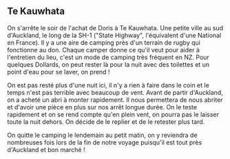 ## Te Kauwhata

On s'arrête le soir de l'achat de Doris à Te Kauwhata. Une petite ville au sud d'Auckland,
le long de la SH-1 ("State Highway", l'équivalent d'une National en France). Il y a une aire de camping près d'un terrain de rugby
qui fonctionne au don. Chaque camper donne ce qu'il veut pour aider à l'entretien du lieu, c'est un mode de camping très fréquent en NZ. Pour quelques Dollards,
on peut rester là pour la nuit avec des toilettes et un point d'eau pour se laver, on prend !

On est pas resté plus d'une nuit ici, il n'y a rien à faire dans le coin et le temps n'est pas terrible avec beaucoup de vent.
Avant de partir d'Auckland, on a acheté un abri à monter rapidement. Il nous permettera de nous abriter et d'avoir une pièce en plus sur nos arrêt longue durée.
On le teste rapidement et on se rend compte qu'en plein vent, on pourra pas le laisser toute la nuit dehors. On décide de le replier et de le retester plus tard.

On quitte le camping le lendemain au petit matin, on y reviendra de nombreuses fois lors de la fin de notre voyage puisqu'il est tout près d'Auckland et bon marché !
